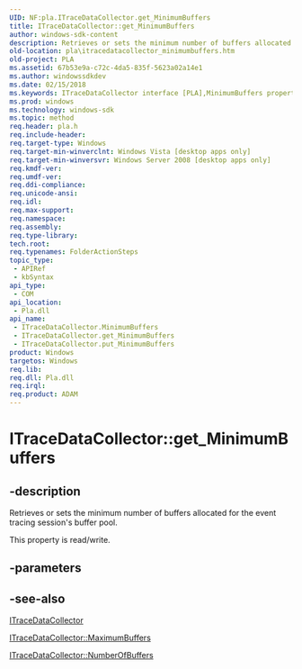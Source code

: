 ```yaml
---
UID: NF:pla.ITraceDataCollector.get_MinimumBuffers
title: ITraceDataCollector::get_MinimumBuffers
author: windows-sdk-content
description: Retrieves or sets the minimum number of buffers allocated for the event tracing session's buffer pool.
old-location: pla\itracedatacollector_minimumbuffers.htm
old-project: PLA
ms.assetid: 67b53e9a-c72c-4da5-835f-5623a02a14e1
ms.author: windowssdkdev
ms.date: 02/15/2018
ms.keywords: ITraceDataCollector interface [PLA],MinimumBuffers property, ITraceDataCollector.MinimumBuffers, ITraceDataCollector.get_MinimumBuffers, ITraceDataCollector::MinimumBuffers, ITraceDataCollector::get_MinimumBuffers, ITraceDataCollector::put_MinimumBuffers, MinimumBuffers property [PLA], MinimumBuffers property [PLA],ITraceDataCollector interface, base.itracedatacollector_minimumbuffers, get_MinimumBuffers, pla.itracedatacollector_minimumbuffers, pla/ITraceDataCollector::MinimumBuffers, pla/ITraceDataCollector::get_MinimumBuffers, pla/ITraceDataCollector::put_MinimumBuffers
ms.prod: windows
ms.technology: windows-sdk
ms.topic: method
req.header: pla.h
req.include-header: 
req.target-type: Windows
req.target-min-winverclnt: Windows Vista [desktop apps only]
req.target-min-winversvr: Windows Server 2008 [desktop apps only]
req.kmdf-ver: 
req.umdf-ver: 
req.ddi-compliance: 
req.unicode-ansi: 
req.idl: 
req.max-support: 
req.namespace: 
req.assembly: 
req.type-library: 
tech.root: 
req.typenames: FolderActionSteps
topic_type:
 - APIRef
 - kbSyntax
api_type:
 - COM
api_location:
 - Pla.dll
api_name:
 - ITraceDataCollector.MinimumBuffers
 - ITraceDataCollector.get_MinimumBuffers
 - ITraceDataCollector.put_MinimumBuffers
product: Windows
targetos: Windows
req.lib: 
req.dll: Pla.dll
req.irql: 
req.product: ADAM
---
```


# ITraceDataCollector::get_MinimumBuffers


## -description


Retrieves or sets the minimum number of buffers allocated for the event tracing session's buffer pool. 

This property is read/write.


## -parameters


## -see-also




<a href="https://msdn.microsoft.com/1f57aa92-81f0-445f-baa3-274714e8291e">ITraceDataCollector</a>



<a href="https://msdn.microsoft.com/545c56e3-b915-4f2a-8563-81368ca9b19e">ITraceDataCollector::MaximumBuffers</a>



<a href="https://msdn.microsoft.com/78d7ed42-ccd1-4e00-a52d-e5341de2f76e">ITraceDataCollector::NumberOfBuffers</a>
 

 

